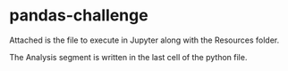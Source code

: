 # pandas-challenge

Attached is the file to execute in Jupyter along with the Resources folder.

The Analysis segment is written in the last cell of the python file.
